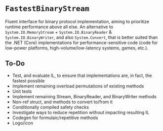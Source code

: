 # `FastestBinaryStream`
Fluent interface for binary protocol implementation, aiming to prioritize runtime performance above all else.  An
alternative to `System.IO.MemoryStream` + `System.IO.BinaryReader` & `System.IO.BinaryWriter`, and also
`System.Convert`, that is better suited than the .NET (Core) implementations for performance-sensitive code (code for
low-power platforms, high-volume/low-latency systems, games, etc.).

## To-Do
- Test, and evaluate IL, to ensure that implementations are, in fact, the fastest possible
- Implement remaining overload permutations of existing methods
- Unit tests
- Implement remaining Stream, BinaryReader, and BinaryWriter methods
- Non-ref struct, and methods to convert to/from it
- Conditionally compiled safety checks
- Investigate ways to reduce repetition without impacting resulting IL
- Codegen for formulaic/repetitive methods
- Logo/icon
